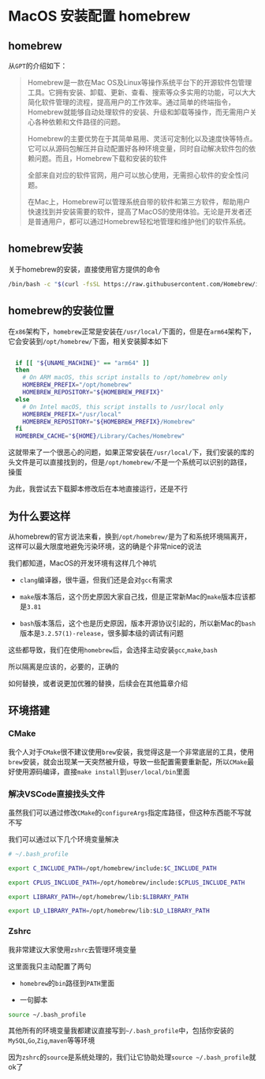 # MacOS 安装配置 homebrew

## homebrew

从`GPT`的介绍如下：

>
> Homebrew是一款在Mac OS及Linux等操作系统平台下的开源软件包管理工具。它拥有安装、卸载、更新、查看、搜索等众多实用的功能，可以大大简化软件管理的流程，提高用户的工作效率。通过简单的终端指令，Homebrew就能够自动处理软件的安装、升级和卸载等操作，而无需用户关心各种依赖和文件路径的问题。
> 
> Homebrew的主要优势在于其简单易用、灵活可定制化以及速度快等特点。它可以从源码包解压并自动配置好各种环境变量，同时自动解决软件包的依赖问题。而且，Homebrew下载和安装的软件
> 
> 全部来自对应的软件官网，用户可以放心使用，无需担心软件的安全性问题。
>
> 在Mac上，Homebrew可以管理系统自带的软件和第三方软件，帮助用户快速找到并安装需要的软件，提高了MacOS的使用体验。无论是开发者还是普通用户，都可以通过Homebrew轻松地管理和维护他们的软件系统。
>

## homebrew安装

关于homebrew的安装，直接使用官方提供的命令

```sh
/bin/bash -c "$(curl -fsSL https://raw.githubusercontent.com/Homebrew/install/HEAD/install.sh)"
```

## homebrew的安装位置

在`x86`架构下，`homebrew`正常是安装在`/usr/local/`下面的，但是在`arm64`架构下，它会安装到`/opt/homebrew/`下面，相关安装脚本如下

```sh

  if [[ "${UNAME_MACHINE}" == "arm64" ]]
  then
    # On ARM macOS, this script installs to /opt/homebrew only
    HOMEBREW_PREFIX="/opt/homebrew"
    HOMEBREW_REPOSITORY="${HOMEBREW_PREFIX}"
  else
    # On Intel macOS, this script installs to /usr/local only
    HOMEBREW_PREFIX="/usr/local"
    HOMEBREW_REPOSITORY="${HOMEBREW_PREFIX}/Homebrew"
  fi
  HOMEBREW_CACHE="${HOME}/Library/Caches/Homebrew"

```

这就带来了一个很恶心的问题，如果正常安装在`/usr/local/`下，我们安装的库的头文件是可以直接找到的，但是`/opt/homebrew/`不是一个系统可以识别的路径，操蛋

为此，我尝试去下载脚本修改后在本地直接运行，还是不行

## 为什么要这样

从homebrew的官方说法来看，换到`/opt/homebrew/`是为了和系统环境隔离开，这样可以最大限度地避免污染环境，这的确是个非常nice的说法

我们都知道，MacOS的开发环境有这样几个神坑

* `clang`编译器，很牛逼，但我们还是会对`gcc`有需求

* `make`版本落后，这个历史原因大家自己找，但是正常新Mac的`make`版本应该都是`3.81`

* `bash`版本落后，这个也是历史原因，版本开源协议引起的，所以新Mac的`bash`版本是`3.2.57(1)-release`，很多脚本级的调试有问题

这些都导致，我们在使用`homebrew`后，会选择主动安装`gcc`,`make`,`bash`

所以隔离是应该的，必要的，正确的

如何替换，或者说更加优雅的替换，后续会在其他篇章介绍

## 环境搭建

### CMake

我个人对于`CMake`很不建议使用`brew`安装，我觉得这是一个非常底层的工具，使用`brew`安装，就会出现某一天突然被升级，导致一些配置需要重新配，所以`CMake`最好使用源码编译，直接`make install`到`user/local/bin`里面

### 解决VSCode直接找头文件

虽然我们可以通过修改`CMake`的`configureArgs`指定库路径，但这种东西能不写就不写

我们可以通过以下几个环境变量解决

```sh
# ~/.bash_profile

export C_INCLUDE_PATH=/opt/homebrew/include:$C_INCLUDE_PATH

export CPLUS_INCLUDE_PATH=/opt/homebrew/include:$CPLUS_INCLUDE_PATH

export LIBRARY_PATH=/opt/homebrew/lib:$LIBRARY_PATH

export LD_LIBRARY_PATH=/opt/homebrew/lib:$LD_LIBRARY_PATH

```

### Zshrc

我非常建议大家使用`zshrc`去管理环境变量

这里面我只主动配置了两句

* `homebrew`的`bin`路径到`PATH`里面

* 一句脚本

```sh
source ~/.bash_profile
```

其他所有的环境变量我都建议直接写到`~/.bash_profile`中，包括你安装的`MySQL`,`Go`,`Zig`,`maven`等等环境

因为`zshrc`的`source`是系统处理的，我们让它协助处理`source ~/.bash_profile`就ok了
